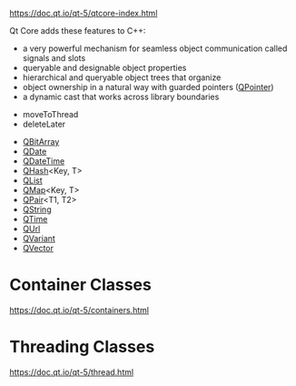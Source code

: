 https://doc.qt.io/qt-5/qtcore-index.html

Qt Core adds these features to C++:

- a very powerful mechanism for seamless object communication called signals and slots
- queryable and designable object properties
- hierarchical and queryable object trees that organize
- object ownership in a natural way with guarded pointers ([QPointer](https://doc.qt.io/qt-5/qpointer.html))
- a dynamic cast that works across library boundaries




* moveToThread
* deleteLater



- [QBitArray](https://doc.qt.io/qt-5/qbitarray.html)
- [QDate](https://doc.qt.io/qt-5/qdate.html)
- [QDateTime](https://doc.qt.io/qt-5/qdatetime.html)
- [QHash](https://doc.qt.io/qt-5/qhash.html#qhash)<Key, T>
- [QList](https://doc.qt.io/qt-5/qlist.html)<T>
- [QMap](https://doc.qt.io/qt-5/qmap.html)<Key, T>
- [QPair](https://doc.qt.io/qt-5/qpair.html)<T1, T2>
- [QString](https://doc.qt.io/qt-5/qstring.html)
- [QTime](https://doc.qt.io/qt-5/qtime.html)
- [QUrl](https://doc.qt.io/qt-5/qurl.html)
- [QVariant](https://doc.qt.io/qt-5/qvariant.html)
- [QVector](https://doc.qt.io/qt-5/qvector.html)<T>



# Container Classes

https://doc.qt.io/qt-5/containers.html



# Threading Classes

https://doc.qt.io/qt-5/thread.html

